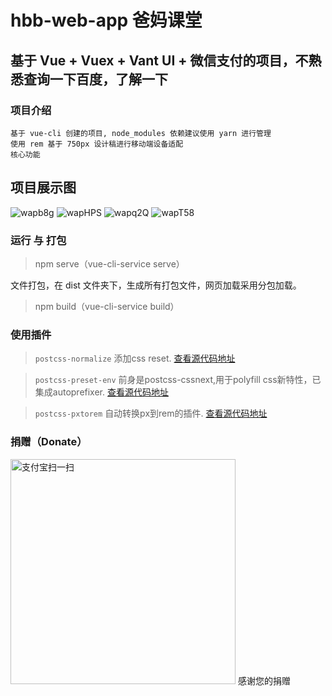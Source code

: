 # hbb-web-app 爸妈课堂

## 基于 Vue + Vuex + Vant UI + 微信支付的项目，不熟悉查询一下百度，了解一下

### 项目介绍

```
基于 vue-cli 创建的项目, node_modules 依赖建议使用 yarn 进行管理
使用 rem 基于 750px 设计稿进行移动端设备适配
核心功能
```

## 项目展示图
![wapb8g](https://s1.ax1x.com/2020/09/12/wapb8g.png)
![wapHPS](https://s1.ax1x.com/2020/09/12/wapHPS.png)
![wapq2Q](https://s1.ax1x.com/2020/09/12/wapq2Q.png)
![wapT58](https://s1.ax1x.com/2020/09/12/wapT58.png)

### 运行 与 打包

> npm serve（vue-cli-service serve）

文件打包，在 dist 文件夹下，生成所有打包文件，网页加载采用分包加载。

> npm build（vue-cli-service build）

### 使用插件

> `postcss-normalize` 添加css reset. [查看源代码地址](https://github.com/csstools/postcss-normalize)

> `postcss-preset-env` 前身是postcss-cssnext,用于polyfill css新特性，已集成autoprefixer. [查看源代码地址](https://github.com/csstools/postcss-preset-env)

> `postcss-pxtorem` 自动转换px到rem的插件. [查看源代码地址](https://github.com/cuth/postcss-pxtorem)

### 捐赠（Donate）
<img src="https://camo.githubusercontent.com/61ea2757c07e7f367707f297b06022bf0e6724e8efb86b6aab0b9cc0946951a9/68747470733a2f2f73312e617831782e636f6d2f323032322f30392f31362f767a775944672e6a7067" title="支付宝扫一扫" data-canonical-src="https://s1.ax1x.com/2022/09/16/vzwYDg.jpg" style="max-width: 360px; width: 360px;">
感谢您的捐赠
